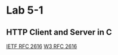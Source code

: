 # Lab 5-1

## HTTP Client and Server in C

[IETF RFC 2616](http://www.ietf.org/rfc/rfc2616.txt)     [W3 RFC 2616](https://www.w3.org/Protocols/rfc2616/rfc2616.html)



